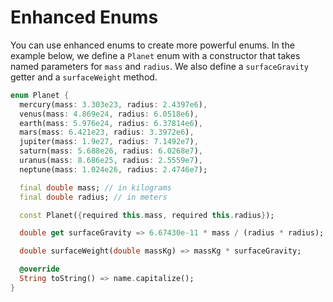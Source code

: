 # Enhanced Enums

You can use enhanced enums to create more powerful enums. In the example below, we define a `Planet` enum with a constructor that takes named parameters for `mass` and `radius`. We also define a `surfaceGravity` getter and a `surfaceWeight` method.

```dart
enum Planet {
  mercury(mass: 3.303e23, radius: 2.4397e6),
  venus(mass: 4.869e24, radius: 6.0518e6),
  earth(mass: 5.976e24, radius: 6.37814e6),
  mars(mass: 6.421e23, radius: 3.3972e6),
  jupiter(mass: 1.9e27, radius: 7.1492e7),
  saturn(mass: 5.688e26, radius: 6.0268e7),
  uranus(mass: 8.686e25, radius: 2.5559e7),
  neptune(mass: 1.024e26, radius: 2.4746e7);

  final double mass; // in kilograms
  final double radius; // in meters

  const Planet({required this.mass, required this.radius});

  double get surfaceGravity => 6.67430e-11 * mass / (radius * radius);

  double surfaceWeight(double massKg) => massKg * surfaceGravity;

  @override
  String toString() => name.capitalize();
}
```